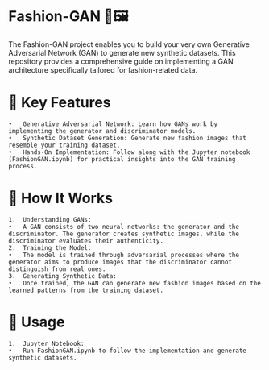 # Fashion-GAN 👗🖼️

The Fashion-GAN project enables you to build your very own Generative Adversarial Network (GAN) to generate new synthetic datasets. This repository provides a comprehensive guide on implementing a GAN architecture specifically tailored for fashion-related data.

# 🚀 Key Features

	•	Generative Adversarial Network: Learn how GANs work by implementing the generator and discriminator models.
	•	Synthetic Dataset Generation: Generate new fashion images that resemble your training dataset.
	•	Hands-On Implementation: Follow along with the Jupyter notebook (FashionGAN.ipynb) for practical insights into the GAN training process.

# 🧠 How It Works

	1.	Understanding GANs:
	•	A GAN consists of two neural networks: the generator and the discriminator. The generator creates synthetic images, while the discriminator evaluates their authenticity.
	2.	Training the Model:
	•	The model is trained through adversarial processes where the generator aims to produce images that the discriminator cannot distinguish from real ones.
	3.	Generating Synthetic Data:
	•	Once trained, the GAN can generate new fashion images based on the learned patterns from the training dataset.

# 🔧 Usage

	1.	Jupyter Notebook:
	•	Run FashionGAN.ipynb to follow the implementation and generate synthetic datasets.

